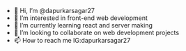 - 👋 Hi, I’m @dapurkarsagar27
- 👀 I’m interested in front-end web development 
- 🌱 I’m currently learning react and server making
- 💞️ I’m looking to collaborate on web development projects
- 📫 How to reach me IG:dapurkarsagar27 

<!---
dapurkarsagar27/dapurkarsagar27 is a ✨ special ✨ repository because its `README.md` (this file) appears on your GitHub profile.
You can click the Preview link to take a look at your changes.
--->

